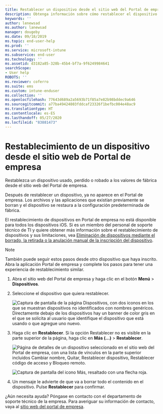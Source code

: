 ```yaml
---
title: Restablecer un dispositivo desde el sitio web del Portal de empresa | Microsoft Docs
description: Obtenga información sobre cómo restablecer el dispositivo a los valores de fábrica desde el sitio web del Portal de empresa.
keywords: ''
author: lenewsad
ms.author: lanewsad
manager: dougeby
ms.date: 09/18/2019
ms.topic: end-user-help
ms.prod: ''
ms.service: microsoft-intune
ms.subservice: end-user
ms.technology: ''
ms.assetid: d3182a85-328b-45b4-bf7a-9f6249984641
searchScope:
- User help
ROBOTS: ''
ms.reviewer: coferro
ms.suite: ems
ms.custom: intune-enduser
ms.collection: ''
ms.openlocfilehash: 77643d689a2a5693b71f85a7e82b98bddec9a646
ms.sourcegitcommit: a77ba49424803fddcaf23326f1befbc004e48ac9
ms.translationtype: HT
ms.contentlocale: es-ES
ms.lasthandoff: 05/27/2020
ms.locfileid: "83881473"
---
```

# <a name="reset-device-from-company-portal-website"></a>Restablecimiento de un dispositivo desde el sitio web de Portal de empresa

Restablezca un dispositivo usado, perdido o robado a los valores de fábrica desde el sitio web del Portal de empresa.  

Después de restablecer un dispositivo, ya no aparece en el Portal de empresa. Los archivos y las aplicaciones que existían previamente se borran y el dispositivo se restaura a la configuración predeterminada de fábrica. 

El restablecimiento de dispositivos en Portal de empresa no está disponible para todos los dispositivos iOS. Si es un miembro del personal de soporte técnico de TI y quiere obtener más información sobre el restablecimiento de dispositivos y sus limitaciones, vea [Eliminación de dispositivos mediante el borrado, la retirada o la anulación manual de la inscripción del dispositivo](https://docs.microsoft.com/intune/devices-wipe).  

> [!Note]
> También puede seguir estos pasos desde otro dispositivo que haya inscrito. Abra la aplicación Portal de empresa y complete los pasos para tener una experiencia de restablecimiento similar. 

1. Abra el sitio web del Portal de empresa y haga clic en el botón __Menú__ > __Dispositivos__.  

2. Seleccione el dispositivo que quiera restablecer.

    ![Captura de pantalla de la página Dispositivos, con dos iconos en los que se muestran dispositivos no identificados con nombres genéricos. Directamente debajo de los dispositivos hay un banner de color gris en el que se solicita al usuario que identifique el dispositivo que está usando o que agregue uno nuevo.](./media/rename-reset-device-step2-1808.png)  

3. Haga clic en **Restablecer**. Si la opción Restablecer no es visible en la parte superior de la página, haga clic en **Más (...)**  > **Restablecer**.  

     ![Página de detalles de un dispositivo seleccionado en el sitio web del Portal de empresa, con una lista de vínculos en la parte superior incluidos Cambiar nombre, Quitar, Restablecer dispositivo, Restablecer código de acceso y Bloqueo remoto. ](./media/rename-reset-device-1808.png)  

    ![Captura de pantalla del icono Más, resaltado con una flecha roja.](./media/rename-reset-device-step3-more-1808.png)  

4. Un mensaje le advierte de que va a borrar todo el contenido en el dispositivo. Pulse **Restablecer** para confirmar.  

¿Aún necesita ayuda? Póngase en contacto con el departamento de soporte técnico de la empresa. Para averiguar su información de contacto, vaya al [sitio web del portal de empresa](https://go.microsoft.com/fwlink/?linkid=2010980).
